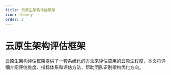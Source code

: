 ```yaml
---
title: 云原生架构评估框架
icon: theory
order: 3
---
```


# 云原生架构评估框架

云原生架构评估框架提供了一套系统化的方法来评估应用的云原生程度，本文将详细介绍评估维度、指标体系和评估方法，帮助团队识别架构优化方向。
